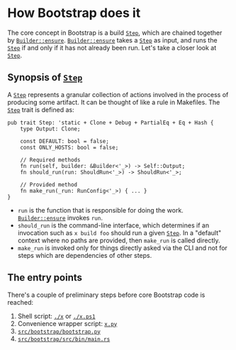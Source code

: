 # How Bootstrap does it

The core concept in Bootstrap is a build [`Step`],  which are chained together
by [`Builder::ensure`]. [`Builder::ensure`] takes a [`Step`] as input, and runs
the [`Step`] if and only if it has not already been run. Let's take a closer
look at [`Step`].

## Synopsis of [`Step`]

A [`Step`] represents a granular collection of actions involved in the process
of producing some artifact. It can be thought of like a rule in Makefiles.
The [`Step`] trait is defined as:

```rs,no_run
pub trait Step: 'static + Clone + Debug + PartialEq + Eq + Hash {
    type Output: Clone;

    const DEFAULT: bool = false;
    const ONLY_HOSTS: bool = false;

    // Required methods
    fn run(self, builder: &Builder<'_>) -> Self::Output;
    fn should_run(run: ShouldRun<'_>) -> ShouldRun<'_>;

    // Provided method
    fn make_run(_run: RunConfig<'_>) { ... }
}
```

- `run` is the function that is responsible for doing the work.
  [`Builder::ensure`] invokes `run`.
- `should_run` is the command-line interface, which determines if an invocation
  such as `x build foo` should run a given [`Step`]. In a "default" context
  where no paths are provided, then `make_run` is called directly.
- `make_run` is invoked only for things directly asked via the CLI and not
  for steps which are dependencies of other steps.

## The entry points

There's a couple of preliminary steps before core Bootstrap code is reached:

1. Shell script: [`./x`](https://github.com/rust-lang/rust/blob/master/x) or [`./x.ps1`](https://github.com/rust-lang/rust/blob/master/x.ps1)
2. Convenience wrapper script: [`x.py`](https://github.com/rust-lang/rust/blob/master/x.py)
3. [`src/bootstrap/bootstrap.py`](https://github.com/rust-lang/rust/blob/master/src/bootstrap/bootstrap.py)
4. [`src/bootstrap/src/bin/main.rs`](https://github.com/rust-lang/rust/blob/master/src/bootstrap/src/bin/main.rs)

[`Step`]: https://doc.rust-lang.org/nightly/nightly-rustc/bootstrap/core/builder/trait.Step.html
[`Builder::ensure`]: https://doc.rust-lang.org/nightly/nightly-rustc/bootstrap/core/builder/struct.Builder.html#method.ensure

